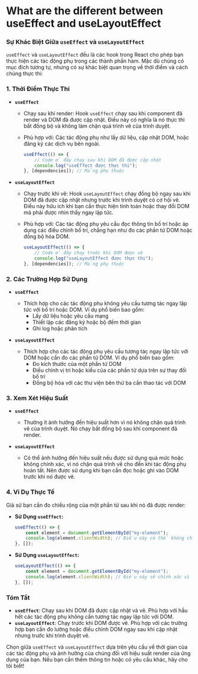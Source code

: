 # What are the different between useEffect and useLayoutEffect

### **Sự Khác Biệt Giữa `useEffect` và `useLayoutEffect`**

`useEffect` và `useLayoutEffect` đều là các hook trong React cho phép bạn thực hiện các tác động phụ trong các thành phần hàm. Mặc dù chúng có mục đích tương tự, nhưng có sự khác biệt quan trọng về thời điểm và cách chúng thực thi:

### **1. Thời Điểm Thực Thi**

-   **`useEffect`**

    -   Chạy sau khi render: Hook `useEffect` chạy sau khi component đã render và DOM đã được cập nhật. Điều này có nghĩa là nó thực thi bất đồng bộ và không làm chặn quá trình vẽ của trình duyệt.
    -   Phù hợp với: Các tác động phụ như lấy dữ liệu, cập nhật DOM, hoặc đăng ký các dịch vụ bên ngoài.

        ```javascript
        useEffect(() => {
            // Code ở đây chạy sau khi DOM đã được cập nhật
            console.log("useEffect được thực thi");
        }, [dependencies]); // Mảng phụ thuộc
        ```

-   **`useLayoutEffect`**

    -   Chạy trước khi vẽ: Hook `useLayoutEffect` chạy đồng bộ ngay sau khi DOM đã được cập nhật nhưng trước khi trình duyệt có cơ hội vẽ. Điều này hữu ích khi bạn cần thực hiện tính toán hoặc thay đổi DOM mà phải được nhìn thấy ngay lập tức.
    -   Phù hợp với: Các tác động phụ yêu cầu đọc thông tin bố trí hoặc áp dụng các điều chỉnh bố trí, chẳng hạn như đo các phần tử DOM hoặc đồng bộ hóa DOM.

        ```javascript
        useLayoutEffect(() => {
            // Code ở đây chạy trước khi DOM được vẽ
            console.log("useLayoutEffect được thực thi");
        }, [dependencies]); // Mảng phụ thuộc
        ```

### **2. Các Trường Hợp Sử Dụng**

-   **`useEffect`**

    -   Thích hợp cho các tác động phụ không yêu cầu tương tác ngay lập tức với bố trí hoặc DOM. Ví dụ phổ biến bao gồm:
        -   Lấy dữ liệu hoặc yêu cầu mạng
        -   Thiết lập các đăng ký hoặc bộ đếm thời gian
        -   Ghi log hoặc phân tích

-   **`useLayoutEffect`**
    -   Thích hợp cho các tác động phụ yêu cầu tương tác ngay lập tức với DOM hoặc cần đo các phần tử DOM. Ví dụ phổ biến bao gồm:
        -   Đo kích thước của một phần tử DOM
        -   Điều chỉnh vị trí hoặc kiểu của các phần tử dựa trên sự thay đổi bố trí
        -   Đồng bộ hóa với các thư viện bên thứ ba cần thao tác với DOM

### **3. Xem Xét Hiệu Suất**

-   **`useEffect`**

    -   Thường ít ảnh hưởng đến hiệu suất hơn vì nó không chặn quá trình vẽ của trình duyệt. Nó chạy bất đồng bộ sau khi component đã render.

-   **`useLayoutEffect`**
    -   Có thể ảnh hưởng đến hiệu suất nếu được sử dụng quá mức hoặc không chính xác, vì nó chặn quá trình vẽ cho đến khi tác động phụ hoàn tất. Nên được sử dụng khi bạn cần đọc hoặc ghi vào DOM trước khi nó được vẽ.

### **4. Ví Dụ Thực Tế**

Giả sử bạn cần đo chiều rộng của một phần tử sau khi nó đã được render:

-   **Sử Dụng `useEffect`:**

    ```javascript
    useEffect(() => {
        const element = document.getElementById("my-element");
        console.log(element.clientWidth); // Điều này có thể không chính xác cho đến khi vẽ tiếp theo
    }, []);
    ```

-   **Sử Dụng `useLayoutEffect`:**

    ```javascript
    useLayoutEffect(() => {
        const element = document.getElementById("my-element");
        console.log(element.clientWidth); // Điều này sẽ chính xác vì nó chạy trước khi vẽ
    }, []);
    ```

### **Tóm Tắt**

-   **`useEffect`**: Chạy sau khi DOM đã được cập nhật và vẽ. Phù hợp với hầu hết các tác động phụ không cần tương tác ngay lập tức với DOM.
-   **`useLayoutEffect`**: Chạy trước khi DOM được vẽ. Phù hợp với các trường hợp bạn cần đo lường hoặc điều chỉnh DOM ngay sau khi cập nhật nhưng trước khi trình duyệt vẽ.

Chọn giữa `useEffect` và `useLayoutEffect` dựa trên yêu cầu về thời gian của các tác động phụ và ảnh hưởng của chúng đối với hiệu suất render của ứng dụng của bạn. Nếu bạn cần thêm thông tin hoặc có yêu cầu khác, hãy cho tôi biết!
